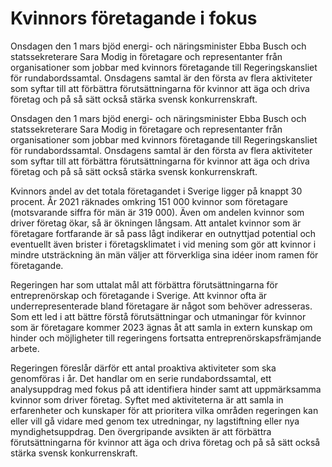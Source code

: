 # Kvinnors företagande i fokus

Onsdagen den 1 mars bjöd energi- och näringsminister Ebba Busch och statssekreterare Sara Modig in företagare och representanter från organisationer som jobbar med kvinnors företagande till Regeringskansliet för rundabordssamtal. Onsdagens samtal är den första av flera aktiviteter som syftar till att förbättra förutsättningarna för kvinnor att äga och driva företag och på så sätt också stärka svensk konkurrenskraft.

Onsdagen den 1 mars bjöd energi- och näringsminister Ebba Busch och statssekreterare Sara Modig in företagare och representanter från organisationer som jobbar med kvinnors företagande till Regeringskansliet för rundabordssamtal. Onsdagens samtal är den första av flera aktiviteter som syftar till att förbättra förutsättningarna för kvinnor att äga och driva företag och på så sätt också stärka svensk konkurrenskraft.

Kvinnors andel av det totala företagandet i Sverige ligger på knappt 30 procent. År 2021 räknades omkring 151 000 kvinnor som företagare (motsvarande siffra för män är 319 000). Även om andelen kvinnor som driver företag ökar, så är ökningen långsam. Att antalet kvinnor som är företagare fortfarande är så pass lågt indikerar en outnyttjad potential och eventuellt även brister i företagsklimatet i vid mening som gör att kvinnor i mindre utsträckning än män väljer att förverkliga sina idéer inom ramen för företagande.

Regeringen har som uttalat mål att förbättra förutsättningarna för entreprenörskap och företagande i Sverige. Att kvinnor ofta är underrepresenterade bland företagare är något som behöver adresseras. Som ett led i att bättre förstå förutsättningar och utmaningar för kvinnor som är företagare kommer 2023 ägnas åt att samla in extern kunskap om hinder och möjligheter till regeringens fortsatta entreprenörskapsfrämjande arbete.

Regeringen föreslår därför ett antal proaktiva aktiviteter som ska genomföras i år. Det handlar om en serie rundabordssamtal, ett analysuppdrag med fokus på att identifiera hinder samt att uppmärksamma kvinnor som driver företag. Syftet med aktiviteterna är att samla in erfarenheter och kunskaper för att prioritera vilka områden regeringen kan eller vill gå vidare med genom tex utredningar, ny lagstiftning eller nya myndighetsuppdrag. Den övergripande avsikten är att förbättra förutsättningarna för kvinnor att äga och driva företag och på så sätt också stärka svensk konkurrenskraft.
